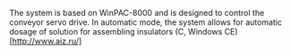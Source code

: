 The system is based on WinPAC-8000 and is designed to control the conveyor servo drive. In automatic mode, the system allows for automatic dosage of solution for assembling insulators (C, Windows CE) [http://www.aiz.ru/]